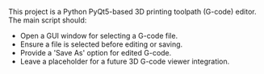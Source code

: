 <!-- Use this file to provide workspace-specific custom instructions to Copilot. For more details, visit https://code.visualstudio.com/docs/copilot/copilot-customization#_use-a-githubcopilotinstructionsmd-file -->

This project is a Python PyQt5-based 3D printing toolpath (G-code) editor. The main script should:
- Open a GUI window for selecting a G-code file.
- Ensure a file is selected before editing or saving.
- Provide a 'Save As' option for edited G-code.
- Leave a placeholder for a future 3D G-code viewer integration.
